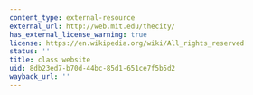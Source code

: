 ```yaml
---
content_type: external-resource
external_url: http://web.mit.edu/thecity/
has_external_license_warning: true
license: https://en.wikipedia.org/wiki/All_rights_reserved
status: ''
title: class website
uid: 8db23ed7-b70d-44bc-85d1-651ce7f5b5d2
wayback_url: ''
---
```

